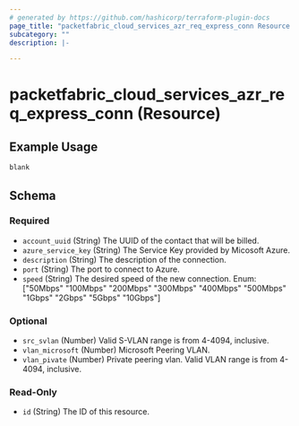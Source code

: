 ```yaml
---
# generated by https://github.com/hashicorp/terraform-plugin-docs
page_title: "packetfabric_cloud_services_azr_req_express_conn Resource - terraform-provider-packetfabric"
subcategory: ""
description: |-

---
```


# packetfabric_cloud_services_azr_req_express_conn (Resource)

## Example Usage

```terraform
blank
```

## Schema

### Required

- `account_uuid` (String) The UUID of the contact that will be billed.
- `azure_service_key` (String) The Service Key provided by Micosoft Azure.
- `description` (String) The description of the connection.
- `port` (String) The port to connect to Azure.
- `speed` (String) The desired speed of the new connection.
		Enum: ["50Mbps" "100Mbps" "200Mbps" "300Mbps" "400Mbps" "500Mbps" "1Gbps" "2Gbps" "5Gbps" "10Gbps"]

### Optional

- `src_svlan` (Number) Valid S-VLAN range is from 4-4094, inclusive.
- `vlan_microsoft` (Number) Microsoft Peering VLAN.
- `vlan_pivate` (Number) Private peering vlan. Valid VLAN range is from 4-4094, inclusive.

### Read-Only

- `id` (String) The ID of this resource.
